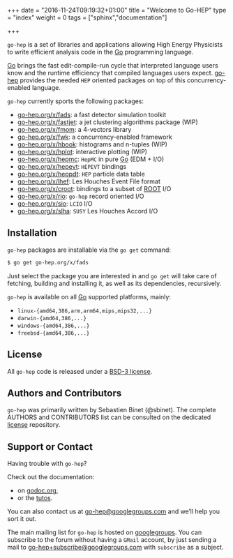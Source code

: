 +++
date = "2016-11-24T09:19:32+01:00"
title = "Welcome to Go-HEP"
type = "index"
weight = 0
tags = ["sphinx","documentation"]

+++

`go-hep` is a set of libraries and applications allowing High Energy Physicists to write efficient analysis code in the [Go](https://golang.org) programming language.


[Go](https://golang.org) brings the fast edit-compile-run cycle that interpreted language users know and the runtime efficiency that compiled languages users expect.
[go-hep](https://go-hep.org) provides the needed `HEP` oriented packages on top of this concurrency-enabled language.
 
`go-hep` currently sports the following packages:

- [go-hep.org/x/fads](https://go-hep.org/x/fads): a fast detector simulation toolkit
- [go-hep.org/x/fastjet](https://go-hep.org/x/fastjet): a jet clustering algorithms package (WIP)
- [go-hep.org/x/fmom](https://go-hep.org/x/fmom): a 4-vectors library
- [go-hep.org/x/fwk](https://go-hep.org/x/fwk): a concurrency-enabled framework
- [go-hep.org/x/hbook](https://go-hep.org/x/hbook): histograms and n-tuples (WIP)
- [go-hep.org/x/hplot](https://go-hep.org/x/hplot): interactive plotting (WIP)
- [go-hep.org/x/hepmc](https://go-hep.org/x/hepmc): `HepMC` in pure [Go](https://golang.org) (EDM + I/O)
- [go-hep.org/x/hepevt](https://go-hep.org/x/hepevt): `HEPEVT` bindings
- [go-hep.org/x/heppdt](https://go-hep.org/x/heppdt): `HEP` particle data table
- [go-hep.org/x/lhef](https://go-hep.org/x/lhef): Les Houches Event File format
- [go-hep.org/x/croot](https://go-hep.org/x/croot): bindings to a subset of [ROOT](https://root.cern.ch) I/O
- [go-hep.org/x/rio](https://go-hep.org/x/rio): `go-hep` record oriented I/O
- [go-hep.org/x/sio](https://go-hep.org/x/sio): `LCIO` I/O
- [go-hep.org/x/slha](https://go-hep.org/x/slha): `SUSY` Les Houches Accord I/O

## Installation

`go-hep` packages are installable via the `go get` command:

```sh
$ go get go-hep.org/x/fads
```

Just select the package you are interested in and `go get` will take care of fetching, building and installing it, as well as its dependencies, recursively.

`go-hep` is available on all [Go](https://golang.org) supported platforms, mainly:

- `linux-{amd64,386,arm,arm64,mips,mips32,...}`
- `darwin-{amd64,386,...}`
- `windows-{amd64,386,...}`
- `freebsd-{amd64,386,...}`

## License

All `go-hep` code is released under a [BSD-3 license](https://go-hep.org/license).

## Authors and Contributors

``go-hep`` was primarily written by Sebastien Binet (@sbinet).
The complete AUTHORS and CONTRIBUTORS list can be consulted on the dedicated [license](https://go-hep.org/license) repository.

## Support or Contact

Having trouble with ``go-hep``?
 
Check out the documentation:

- on [godoc.org](https://godoc.org/?q=go-hep.org),
- or the [tutos](https://go-hep.org/tutos).

You can also contact us at [go-hep@googlegroups.com](mailto:go-hep@googlegroups.com) and we’ll help you sort it out.

The main mailing list for `go-hep` is hosted on [googlegroups](https://groups.google.com/forum/#!forum/go-hep).
You can subscribe to the forum without having a `GMail` account, by just sending a mail to [go-hep+subscribe@googlegroups.com](mailto:go-hep+subscribe@googlegroups.com?subject=subscribe) with `subscribe` as a subject.
